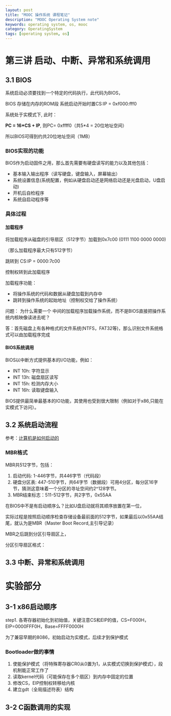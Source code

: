 ```yaml
---
layout: post
title: "MOOC 操作系统 课程笔记"
description: "MOOC Operating System note"
keywords: operating system, os, mooc
category: OperatingSystem
tags: [operating system, os]
---
```


# 第三讲  启动、中断、异常和系统调用
## 3.1 BIOS
系统启动必须要找到一个特定的代码执行，此代码为BIOS，

BIOS 存储在内存的ROM段
系统启动开始时置CS:IP = 0xf000:fff0

系统处于实模式下, 此时：

**PC = 16*CS + IP**, 则PC= 0xffff0（共5*4 = 20位地址空间）

所以BIOS可得到约共20位地址空间（1MB）

### BIOS实现的功能
BIOS作为启动固件之用，那么首先需要有硬盘读写的能力以及其他包括：

* 基本输入输出程序（读写硬盘，键盘输入，屏幕输出）
* 系统设置信息(系统配置，例如从硬盘启动还是网络启动还是光盘启动，U盘启动)
* 开机后自检程序
* 系统自启动程序等

### 具体过程

#### 加载程序
将加载程序从磁盘的引导扇区（512字节）加载到0x7c00 (0111 1100 0000 0000)

（那么加载程序最大只有512字节）

跳转到 CS:IP = 0000:7c00

控制权转到此加载程序

加载程序功能：

* 将操作系统的代码和数据从硬盘加载到内存中
* 跳转到操作系统的起始地址（控制权交给了操作系统）

问题：
为什么需要一个 中间的加载程序加载操作系统，而不是BIOS直接把操作系统内核映像读进去呢？

答：首先磁盘上有各种格式的文件系统(NTFS，FAT32等)，那么识别文件系统格式可以由加载程序完成

#### BIOS系统调用
BIOS以中断方式提供基本的I/O功能，例如：

* INT 10h: 字符显示
* INT 13h: 磁盘扇区读写
* INT 15h: 检测内存大小
* INT 16h: 读取键盘输入

BIOS提供最简单最基本的IO功能，其使用也受到很大限制（例如对于x86,只能在实模式下访问）。

## 3.2 系统启动流程
参考：[计算机是如何启动的](http://www.ruanyifeng.com/blog/2013/02/booting.html)

### MBR格式
MBR共512字节，包括：

1. 启动代码: 1-446字节，共446字节（代码段）
2. 硬盘分区表: 447-510字节，共64字节（数据段）可用4分区，每分区16字节，猜测这意味着一个分区的寻址空间约2^128字节。
3. MBR结束标志：511-512字节，共2字节，0x55AA

在BIOS中不是有启动顺序么？比如U盘启动就将其顺序放置在第一位，

实际过程是按照启动顺序检查存储设备最前面的512字节，如果最后以0x55AA结尾，就认为是MBR（Master Boot Record,主引导记录）

MBR之后跳到分区引导扇区上，

分区引导扇区格式：

## 3.3 中断、异常和系统调用


# 实验部分
## 3-1 x86启动顺序

step1. 各寄存器初始化到初始值，关键注意CS和EIP的值，CS=F000H，EIP=0000FFF0H，Base=FFFF0000H

为了兼容早期的8086，初始启动为实模式，后续才到保护模式

### Bootloader做的事情

1. 使能保护模式（将特殊寄存器CR0从0置为1，从实模式切换到保护模式），段机制能正常工作了
2. 读取kernel代码（可能保存在多个扇区）到内存中固定的位置
3. 修改CS，EIP控制权转移给内核
4. 建立gdt（全局描述符表）结构

## 3-2 C函数调用的实现


